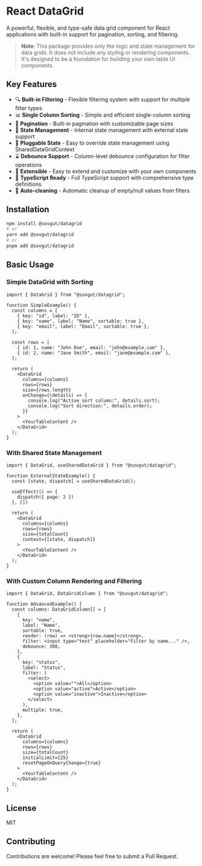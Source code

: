 # React DataGrid

A powerful, flexible, and type-safe data grid component for React applications with built-in support for pagination, sorting, and filtering.

> **Note**: This package provides only the logic and state management for data grids. It does not include any styling or rendering components. It's designed to be a foundation for building your own table UI components.

## Key Features

- 🔍 **Built-in Filtering** - Flexible filtering system with support for multiple filter types
- 📊 **Single Column Sorting** - Simple and efficient single-column sorting
- 📄 **Pagination** - Built-in pagination with customizable page sizes
- 🔄 **State Management** - Internal state management with external state support
- 🔌 **Pluggable State** - Easy to override state management using SharedDataGridContext
- ⌛ **Debounce Support** - Column-level debounce configuration for filter operations
- 🔌 **Extensible** - Easy to extend and customize with your own components
- 💪 **TypeScript Ready** - Full TypeScript support with comprehensive type definitions
- 🧹 **Auto-cleaning** - Automatic cleanup of empty/null values from filters

## Installation

```bash
npm install @sovgut/datagrid
# or
yarn add @sovgut/datagrid
# or
pnpm add @sovgut/datagrid
```

## Basic Usage

### Simple DataGrid with Sorting

```tsx
import { DataGrid } from "@sovgut/datagrid";

function SimpleExample() {
  const columns = [
    { key: "id", label: "ID" },
    { key: "name", label: "Name", sortable: true },
    { key: "email", label: "Email", sortable: true },
  ];

  const rows = [
    { id: 1, name: "John Doe", email: "john@example.com" },
    { id: 2, name: "Jane Smith", email: "jane@example.com" },
  ];

  return (
    <DataGrid
      columns={columns}
      rows={rows}
      size={rows.length}
      onChange={(details) => {
        console.log("Active sort column:", details.sort);
        console.log("Sort direction:", details.order);
      }}
    >
      <YourTableContent />
    </DataGrid>
  );
}
```

### With Shared State Management

```tsx
import { DataGrid, useSharedDataGrid } from "@sovgut/datagrid";

function ExternalStateExample() {
  const [state, dispatch] = useSharedDataGrid();

  useEffect(() => {
    dispatch({ page: 2 })
  }, [])

  return (
    <DataGrid
      columns={columns}
      rows={rows}
      size={totalCount}
      context={[state, dispatch]}
    >
      <YourTableContent />
    </DataGrid>
  );
}
```

### With Custom Column Rendering and Filtering

```tsx
import { DataGrid, DataGridColumn } from "@sovgut/datagrid";

function AdvancedExample() {
  const columns: DataGridColumn[] = [
    {
      key: "name",
      label: "Name",
      sortable: true,
      render: (row) => <strong>{row.name}</strong>,
      filter: <input type="text" placeholder="Filter by name..." />,
      debounce: 300,
    },
    {
      key: "status",
      label: "Status",
      filter: (
        <select>
          <option value="">All</option>
          <option value="active">Active</option>
          <option value="inactive">Inactive</option>
        </select>
      ),
      multiple: true,
    },
  ];

  return (
    <DataGrid
      columns={columns}
      rows={rows}
      size={totalCount}
      initialLimit={25}
      resetPageOnQueryChange={true}
    >
      <YourTableContent />
    </DataGrid>
  );
}
```

## License

MIT

## Contributing

Contributions are welcome! Please feel free to submit a Pull Request.

